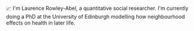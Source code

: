 📈 I'm Laurence Rowley-Abel, a quantitative social researcher. I'm currently doing a PhD at the University of Edinburgh modelling how neighbourhood effects on health in later life.

<!---
lrowleyabel/lrowleyabel is a ✨ special ✨ repository because its `README.md` (this file) appears on your GitHub profile.
You can click the Preview link to take a look at your changes.
--->
